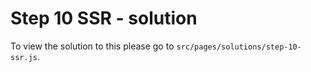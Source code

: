 # Step 10 SSR - solution

To view the solution to this please go to `src/pages/solutions/step-10-ssr.js`.
